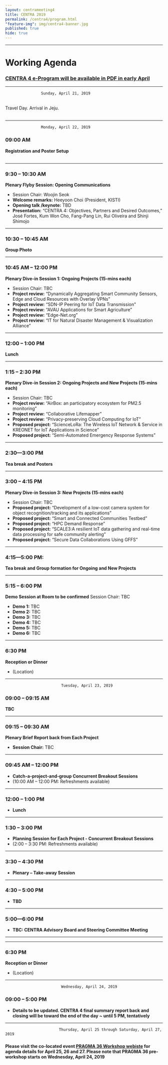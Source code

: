 ```yaml
---
layout: centrameeting4
title: CENTRA 2019
permalink: /centra4/program.html
"feature-img": img/centra4-banner.jpg
published: true
hide: true
---
```

<!-- 
## CENTRA 2019: Connecting Data, Applications and People in Smart Cyberinfrastructure and IoT
 -->

-------------
# Working Agenda
<h3><strong><u> CENTRA 4 e-Program will be available in PDF in early April</u></strong> </h3>


-------------

					Sunday, April 21, 2019 

<br>
Travel Day. Arrival in Jeju.
<br>
<br>


*** 
					Monday, April 22, 2019  

### 09:00 AM 
**Registration and Poster Setup** 
<br>
<br>

***
### 9:30 – 10:30 AM
**Plenary Flyby Session: Opening Communications**
- Session Chair: Woojin Seok
- **Welcome remarks:** Heeyoon Choi (President, KISTI) 
- **Opening talk /keynote:** TBD
- **Presentation:** “CENTRA 4: Objectives, Partners and Desired Outcomes,” José Fortes, Kum Won Cho, Fang-Pang Lin, Rui Oliveira and Shinji Shimojo  

****
### 10:30 – 10:45 AM 
**Group Photo**

****
### 10:45 AM – 12:00 PM
**Plenary Dive-in Session 1: Ongoing Projects (15-mins each)**
- Session Chair: TBC
- **Project review:** “Dynamically Aggregating Smart Community Sensors, Edge and Cloud Resources with Overlay VPNs”
- **Project review:** “SDN-IP Peering for IoT Data Transmission"
- **Project review:** “AVAU Applications for Smart Agriculture”
- **Project review:** “Edge-Net.org”
- **Project review:** “IT for Natural Disaster Management & Visualization Alliance”

****
### 12:00 – 1:00 PM 
**Lunch**

****
### 1:15 – 2:30 PM
**Plenary Dive-in Session 2: Ongoing Projects and New Projects (15-mins each)**
- Session Chair: TBC
- **Project review:** “AirBox: an participatory ecosystem for PM2.5 monitoring”
- **Project review:** “Collaborative Lifemapper”
- **Project review:** “Privacy-preserving Cloud Computing for IoT”
- **Proposed project:** “ScienceLoRa: The Wireless IoT Network & Service in KREONET for IoT Applications in Science”
- **Proposed project:** “Semi-Automated Emergency Response Systems”

****
### 2:30—3:00 PM 
**Tea break and Posters**

****
### 3:00 – 4:15 PM
**Plenary Dive-in Session 3: New Projects (15-mins each)**
- Session Chair: TBC
- **Proposed project:** “Development of a low-cost camera system for object recognition/tracking and its applications”
- **Proposed project:** “Smart and Connected Communities Testbed”
- **Proposed project:** “HPC Demand Response”
- **Proposed project:** “SCALE3:A resilient IoT data gathering and real-time data processing for safe community alerting”
- **Proposed project:** “Secure Data Collaborations Using GFFS”

****
### 4:15—5:00 PM: 
**Tea break and Group formation for Ongoing and New Projects**

****
### 5:15 – 6:00 PM
**Demo Session at Room to be confirmed**
Session Chair: TBC
- **Demo 1:** TBC
- **Demo 2:** TBC  
- **Demo 3:** TBC
- **Demo 4:** TBC
- **Demo 5:** TBC
- **Demo 6:** TBC

***
### 6:30 PM
**Reception or Dinner**
- (Location)

****
							 Tuesday, April 23, 2019

### 09:00 – 09:15 AM 
**TBC**

****
### 09:15 – 09:30 AM
**Plenary Brief Report back from Each Project**
- **Session Chair:** TBC

****
### 09:45 AM – 12:00 PM 
- **Catch-a-project-and-group Concurrent Breakout Sessions**
- (10:00 AM – 12:00 PM: Refreshments available)

****
### 12:00 – 1:00 PM
- **Lunch** 

****
### 1:30 – 3:00 PM
- **Planning Session for Each Project - Concurrent Breakout Sessions**
- (2:00 – 3:30 PM: Refreshments available)

****
### 3:30 – 4:30 PM
- **Plenary – Take-away Session**

****
### 4:30 – 5:00 PM
- **TBD**

****
### 5:00—6:00 PM 
- **TBC: CENTRA Advisory Board and Steering Committee Meeting**

****
***
### 6:30 PM
**Reception or Dinner**
- (Location)  
****
							 Wednesday, April 24, 2019

### 09:00 – 5:00 PM 
- **Details to be updated. CENTRA 4 final summary report back and closing will be toward the end of the day ~ until 5 PM, tentatively**  
****
				            Thursday, April 25 through Saturday, April 27, 2019

###  
**Please visit the co-located event [PRAGMA 36 Workshop webiste](http://www.pragma-grid.net/pragma36-program/) for agenda details for April 25, 26 and 27. Please note that PRAGMA 36 pre-workshop starts on Wednesday, April 24, 2019**


